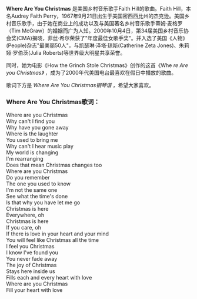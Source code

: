 

**Where Are You Christmas** 是美国乡村音乐歌手Faith Hill的歌曲。Faith Hill，本名Audrey Faith
Perry，1967年9月21日出生于美国密西西比州的杰克逊。美国乡村音乐歌手，由于她在商业上的成功以及与美国著名乡村音乐歌手蒂姆·麦格罗（Tim
McGraw）的婚姻而广为人知。2000年10月4日，第34届美国乡村音乐协会奖(CMA)揭晓，菲丝·希尔荣获了"年度最佳女歌手奖"。并入选了美国《人物》(People)杂志"最美丽50人"，与凯瑟琳·泽塔·琼斯(Catherine
Zeta Jones)、朱莉娅·罗伯茨(Julia Roberts)等世界级大明星共享荣誉。

  
同时，她为电影《How the Grinch Stole Christmas》创作的这首《Whe _re Are you Christmas》_
，成为了2000年代美国电台最喜欢在假日中播放的歌曲。

  
歌词下方是 _Where Are You Christmas钢琴谱_ ，希望大家喜欢。

### Where Are You Christmas歌词：

Where are you Christmas  
Why can't I find you  
Why have you gone away  
Where is the laughter  
You used to bring me  
Why can't I hear music play  
My world is changing  
I'm rearranging  
Does that mean Christmas changes too  
Where are you Christmas  
Do you remember  
The one you used to know  
I'm not the same one  
See what the time's done  
Is that why you have let me go  
Christmas is here  
Everywhere, oh  
Christmas is here  
If you care, oh  
If there is love in your heart and your mind  
You will feel like Christmas all the time  
I feel you Christmas  
I know I've found you  
You never fade away  
The joy of Christmas  
Stays here inside us  
Fills each and every heart with love  
Where are you Christmas  
Fill your heart with love

